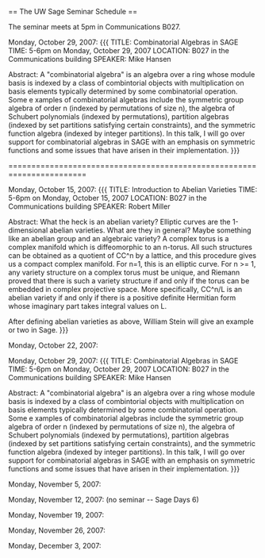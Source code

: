 == The UW Sage Seminar Schedule ==

The seminar meets at 5pm in Communications B027.

Monday, October 29, 2007:
{{{
TITLE: Combinatorial Algebras in SAGE
TIME: 5-6pm on Monday, October 29, 2007
LOCATION: B027 in the Communications building
SPEAKER: Mike Hansen

Abstract:  A "combinatorial algebra" is an algebra over a ring whose module 
basis is indexed by a class of combintorial objects with multiplication on 
basis elements typically determined by some combinatorial operation.  Some e
xamples of combinatorial algebras include the symmetric group algebra of order 
n (indexed by permutations of size n), the algebra of Schubert polynomials 
(indexed by permutations), partition algebras (indexed by set partitions 
satisfying certain constraints), and the symmetric function algebra (indexed 
by integer partitions).  In this talk, I will go over support for combinatorial
 algebras in SAGE with an emphasis on symmetric functions and some issues 
that have arisen in their implementation.
}}}


=======================================================================


Monday, October 15, 2007: 
{{{
TITLE: Introduction to Abelian Varieties
TIME: 5-6pm on Monday, October 15, 2007
LOCATION: B027 in the Communications building
SPEAKER: Robert Miller

Abstract: What the heck is an abelian variety? Elliptic curves are
the 1-dimensional abelian varieties.   What are they in general?  Maybe
something like an abelian group and an algebraic variety? A complex
torus is a complex manifold which is diffeomorphic to an n-torus. All
such structures can be obtained as a quotient of CC^n by a lattice,
and this procedure gives us a compact complex manifold. For n=1, this
is an elliptic curve. For n >= 1, any variety structure on a complex
torus must be unique, and Riemann proved that there is such a variety
structure if and only if the torus can be embedded in complex
projective space. More specifically, CC^n/L is an abelian variety if
and only if there is a positive definite Hermitian form whose
imaginary part takes integral values on L.

After defining abelian varieties as above, William Stein will give
an example or two in Sage.
}}}


Monday, October 22, 2007: 

Monday, October 29, 2007: 
{{{
TITLE: Combinatorial Algebras in SAGE
TIME: 5-6pm on Monday, October 29, 2007
LOCATION: B027 in the Communications building
SPEAKER: Mike Hansen

Abstract:  A "combinatorial algebra" is an algebra over a ring whose module 
basis is indexed by a class of combintorial objects with multiplication on 
basis elements typically determined by some combinatorial operation.  Some e
xamples of combinatorial algebras include the symmetric group algebra of order 
n (indexed by permutations of size n), the algebra of Schubert polynomials 
(indexed by permutations), partition algebras (indexed by set partitions 
satisfying certain constraints), and the symmetric function algebra (indexed 
by integer partitions).  In this talk, I will go over support for combinatorial
 algebras in SAGE with an emphasis on symmetric functions and some issues 
that have arisen in their implementation.
}}}

Monday, November 5, 2007: 

Monday, November 12, 2007: (no seminar -- Sage Days 6)

Monday, November 19, 2007: 

Monday, November 26, 2007: 

Monday, December 3, 2007: 
